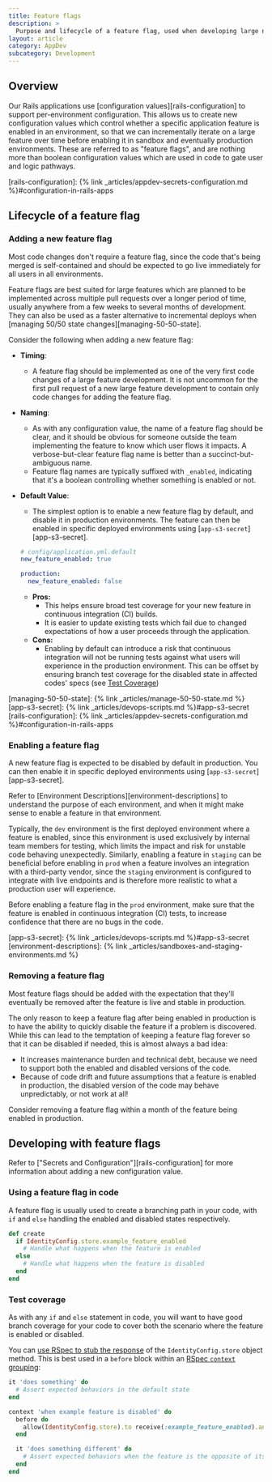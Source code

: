 ```yaml
---
title: Feature flags
description: >
  Purpose and lifecycle of a feature flag, used when developing large new features.
layout: article
category: AppDev
subcategory: Development
---
```


## Overview

Our Rails applications use [configuration values][rails-configuration] to support per-environment configuration. This allows us to create new configuration values which control whether a specific application feature is enabled in an environment, so that we can incrementally iterate on a large feature over time before enabling it in sandbox and eventually production environments. These are referred to as "feature flags", and are nothing more than boolean configuration values which are used in code to gate user and logic pathways.

[rails-configuration]: {% link _articles/appdev-secrets-configuration.md %}#configuration-in-rails-apps

## Lifecycle of a feature flag

### Adding a new feature flag

Most code changes don't require a feature flag, since the code that's being merged is self-contained and should be expected to go live immediately for all users in all environments.

Feature flags are best suited for large features which are planned to be implemented across multiple pull requests over a longer period of time, usually anywhere from a few weeks to several months of development. They can also be used as a faster alternative to incremental deploys when [managing 50/50 state changes][managing-50-50-state].

Consider the following when adding a new feature flag:

- **Timing**:
  - A feature flag should be implemented as one of the very first code changes of a large feature development. It is not uncommon for the first pull request of a new large feature development to contain only code changes for adding the feature flag.
- **Naming**:
  - As with any configuration value, the name of a feature flag should be clear, and it should be obvious for someone outside the team implementing the feature to know which user flows it impacts. A verbose-but-clear feature flag name is better than a succinct-but-ambiguous name.
  - Feature flag names are typically suffixed with `_enabled`, indicating that it's a boolean controlling whether something is enabled or not.
- **Default Value**:
  - The simplest option is to enable a new feature flag by default, and disable it in production environments. The feature can then be enabled in specific deployed environments using [`app-s3-secret`][app-s3-secret].

  ```yaml
  # config/application.yml.default
  new_feature_enabled: true

  production:
    new_feature_enabled: false
  ```

    - **Pros:**
      - This helps ensure broad test coverage for your new feature in continuous integration (CI) builds.
      - It is easier to update existing tests which fail due to changed expectations of how a user proceeds through the application.
    - **Cons:**
      - Enabling by default can introduce a risk that continuous integration will not be running tests against what users will experience in the production environment. This can be offset by ensuring branch test coverage for the disabled state in affected codes' specs (see [Test Coverage](#test-coverage))

[managing-50-50-state]: {% link _articles/manage-50-50-state.md %}
[app-s3-secret]: {% link _articles/devops-scripts.md %}#app-s3-secret
[rails-configuration]: {% link _articles/appdev-secrets-configuration.md %}#configuration-in-rails-apps

### Enabling a feature flag

A new feature flag is expected to be disabled by default in production. You can then enable it in specific deployed environments using [`app-s3-secret`][app-s3-secret].

Refer to [Environment Descriptions][environment-descriptions] to understand the purpose of each environment, and when it might make sense to enable a feature in that environment.

Typically, the `dev` environment is the first deployed environment where a feature is enabled, since this environment is used exclusively by internal team members for testing, which limits the impact and risk for unstable code behaving unexpectedly. Similarly, enabling a feature in `staging` can be beneficial before enabling in `prod` when a feature involves an integration with a third-party vendor, since the `staging` environment is configured to integrate with live endpoints and is therefore more realistic to what a production user will experience.

Before enabling a feature flag in the `prod` environment, make sure that the feature is enabled in continuous integration (CI) tests, to increase confidence that there are no bugs in the code.

[app-s3-secret]: {% link _articles/devops-scripts.md %}#app-s3-secret
[environment-descriptions]: {% link _articles/sandboxes-and-staging-environments.md %}

### Removing a feature flag

Most feature flags should be added with the expectation that they'll eventually be removed after the feature is live and stable in production.

The only reason to keep a feature flag after being enabled in production is to have the ability to quickly disable the feature if a problem is discovered. While this can lead to the temptation of keeping a feature flag forever so that it can be disabled if needed, this is almost always a bad idea:

- It increases maintenance burden and technical debt, because we need to support both the enabled and disabled versions of the code.
- Because of code drift and future assumptions that a feature is enabled in production, the disabled version of the code may behave unpredictably, or not work at all!

Consider removing a feature flag within a month of the feature being enabled in production.

## Developing with feature flags

Refer to ["Secrets and Configuration"][rails-configuration] for more information about adding a new configuration value.

### Using a feature flag in code

A feature flag is usually used to create a branching path in your code, with `if` and `else` handling the enabled and disabled states respectively.

```rb
def create
  if IdentityConfig.store.example_feature_enabled
    # Handle what happens when the feature is enabled
  else
    # Handle what happens when the feature is disabled
  end
end
```

### Test coverage

As with any `if` and `else` statement in code, you will want to have good branch coverage for your code to cover both the scenario where the feature is enabled or disabled.

You can [use RSpec to stub the response](https://rspec.info/features/3-12/rspec-mocks/configuring-responses/returning-a-value/) of the `IdentityConfig.store` object method. This is best used in a `before` block within an [RSpec `context` grouping](https://rspec.info/features/3-12/rspec-core/example-groups/basic-structure/):

```rb
it 'does something' do
  # Assert expected behaviors in the default state
end

context 'when example feature is disabled' do
  before do
    allow(IdentityConfig.store).to receive(:example_feature_enabled).and_return(false)
  end

  it 'does something different' do
    # Assert expected behaviors when the feature is the opposite of its default value
  end
end
```
